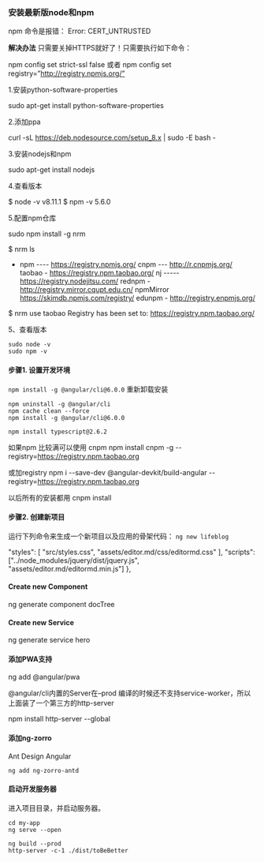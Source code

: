 ### 安装最新版node和npm

npm 命令是报错：
Error: CERT_UNTRUSTED

**解决办法**
只需要关掉HTTPS就好了！只需要执行如下命令：

npm config set strict-ssl false
或者
npm config set registry=”http://registry.npmjs.org/”


1.安装python-software-properties

sudo apt-get install python-software-properties

2.添加ppa

curl -sL https://deb.nodesource.com/setup_8.x | sudo -E bash -

3.安装nodejs和npm

sudo apt-get install nodejs

4.查看版本

$ node -v
v8.11.1
$ npm -v
5.6.0

5.配置npm仓库

sudo npm install -g nrm

$ nrm ls

* npm ---- https://registry.npmjs.org/
  cnpm --- http://r.cnpmjs.org/
  taobao - https://registry.npm.taobao.org/
  nj ----- https://registry.nodejitsu.com/
  rednpm - http://registry.mirror.cqupt.edu.cn/
  npmMirror  https://skimdb.npmjs.com/registry/
  edunpm - http://registry.enpmjs.org/

$ nrm use taobao
Registry has been set to: https://registry.npm.taobao.org/

5、查看版本

```shell
sudo node -v
sudo npm -v
```

#### 步骤1. 设置开发环境


`npm install -g @angular/cli@6.0.0`
重新卸载安装

```
npm uninstall -g @angular/cli
npm cache clean --force
npm install -g @angular/cli@6.0.0

npm install typescript@2.6.2
```

如果npm 比较满可以使用 cnpm
npm install cnpm -g --registry=https://registry.npm.taobao.org

或加registry
npm i --save-dev @angular-devkit/build-angular --registry=https://registry.npm.taobao.org

以后所有的安装都用 cnpm install

#### 步骤2. 创建新项目
运行下列命令来生成一个新项目以及应用的骨架代码：
`ng new lifeblog`

"styles": [
              "src/styles.css",
              "assets/editor.md/css/editormd.css"
            ],
            "scripts": ["../node_modules/jquery/dist/jquery.js",
              "assets/editor.md/editormd.min.js"]
          },

#### Create new Component

ng generate component docTree

#### Create new Service

ng generate service hero

#### 添加PWA支持

ng add @angular/pwa

@angular/cli内置的Server在–prod 编译的时候还不支持service-worker，所以上面装了一个第三方的http-server

npm install http-server --global

#### 添加ng-zorro

Ant Design Angular

`ng add ng-zorro-antd`


####  启动开发服务器
进入项目目录，并启动服务器。
```
cd my-app
ng serve --open

ng build --prod 
http-server -c-1 ./dist/toBeBetter
```
